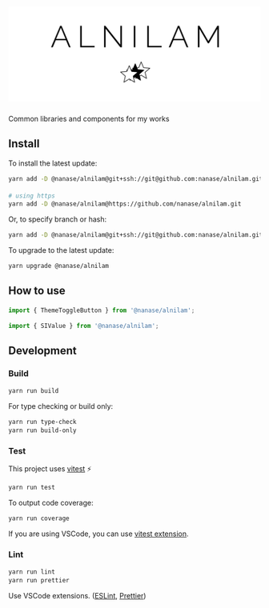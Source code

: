 <h1 align="center">
	<img width="800" src="media/logo.svg" alt="Alnilam">
</h1>

Common libraries and components for my works

## Install

To install the latest update:

```sh
yarn add -D @nanase/alnilam@git+ssh://git@github.com:nanase/alnilam.git

# using https
yarn add -D @nanase/alnilam@https://github.com/nanase/alnilam.git
```

Or, to specify branch or hash:

```sh
yarn add -D @nanase/alnilam@git+ssh://git@github.com:nanase/alnilam.git#BRANCH_NAME
```

To upgrade to the latest update:

```sh
yarn upgrade @nanase/alnilam
```

## How to use

```ts
import { ThemeToggleButton } from '@nanase/alnilam';
```

```ts
import { SIValue } from '@nanase/alnilam';
```

## Development

### Build

```sh
yarn run build
```

For type checking or build only:

```sh
yarn run type-check
yarn run build-only
```

### Test

This project uses [vitest](https://vitest.dev/) ⚡️

```sh
yarn run test
```

To output code coverage:

```sh
yarn run coverage
```

If you are using VSCode, you can use [vitest extension](https://marketplace.visualstudio.com/items?itemName=vitest.explorer).

### Lint

```sh
yarn run lint
yarn run prettier
```

Use VSCode extensions. ([ESLint](https://marketplace.visualstudio.com/items?itemName=dbaeumer.vscode-eslint), [Prettier](https://marketplace.visualstudio.com/items?itemName=esbenp.prettier-vscode))
